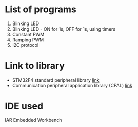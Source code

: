 # List of programs
1. Blinking LED
2. Blinking LED - ON for 1s, OFF for 1s, using timers
3. Constant PWM 
4. Ramping PWM
5. I2C protocol

# Link to library
- STM32F4 standard peripheral library [link](https://www.st.com/en/embedded-software/stsw-stm32065.html)
- Communication peripheral application library (CPAL) [link](st.com/en/embedded-software/stsw-stm32127.html)

# IDE used
  IAR Embedded Workbench
